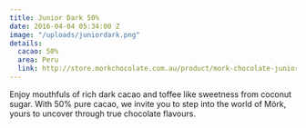 ```yaml
---
title: Junior Dark 50%
date: 2016-04-04 05:34:00 Z
image: "/uploads/juniordark.png"
details:
  cacao: 50%
  area: Peru
  link: http://store.morkchocolate.com.au/product/mork-chocolate-junior-dark-250g
---
```


Enjoy mouthfuls of rich dark cacao and toffee like sweetness from coconut sugar. With 50% pure cacao, we invite you to step into the world of Mörk, yours to uncover through true chocolate flavours.
